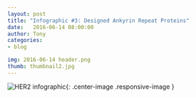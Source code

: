 ```yaml
---
layout: post
title: "Infographic #3: Designed Ankyrin Repeat Proteins"
date:   2016-06-14 08:00:00
author: Tony
categories: 
- blog

img: 2016-06-14 header.png
thumb: thumbnail2.jpg
---
```


![HER2 infographic](https://raw.githubusercontent.com/mgem/mgem.github.io/master/img/blog/post_content/2016-06-14/Infographic1-02){: .center-image .responsive-image }


